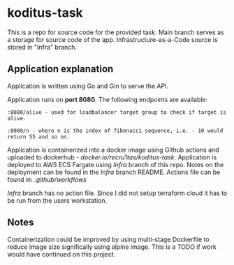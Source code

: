 # koditus-task

This is a repo for source code for the provided task. Main branch serves as a storage for source code of the app. Infrastructure-as-a-Code source is stored in "Infra" branch. 

## Application explanation
Application is written using Go and Gin to serve the API. 

Application runs on **port 8080**. The following endpoints are available:

```
:8080/alive - used for loadbalancer target group to check if target is alive.

:8080/n - where n is the index of fibonacci sequence, i.e. - 10 would return 55 and so on.
```

Application is containerized into a docker image using Github actions and uploaded to dockerhub - *docker.io/recru1tas/koditus-task*. Application is deployed to AWS ECS Fargate using *Infra* branch of this repo. Notes on the deployment can be found in the *Infra* branch README. Actions file can be found in: *.github/workflows*

*Infra* branch has no action file. Since I did not setup terraform cloud it has to be run from the users workstation.

## Notes
Containerization could be improved by using multi-stage Dockerfile to reduce image size significally using alpine image. This is a TODO if work would have continued on this project.


